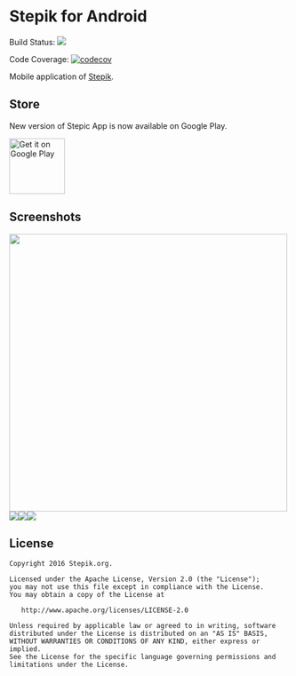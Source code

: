 # Stepik for Android
Build Status: <a href="https://tc.stepik.org/viewType.html?buildTypeId=Stepic_StepicMobile_Android_GooglePlay&guest=1"><img src="https://tc.stepik.org/app/rest/builds/buildType:(id:Stepic_StepicMobile_Android_GooglePlay)/statusIcon"/></a>

Code Coverage: [![codecov](https://codecov.io/gh/StepicOrg/stepik-android/branch/master/graph/badge.svg)](https://codecov.io/gh/StepicOrg/stepik-android)


Mobile application of [Stepik][1].

## Store
New version of Stepic App is now available on Google Play.

<a href='https://play.google.com/store/apps/details?id=org.stepic.droid&utm_source=global_co&utm_medium=prtnr&utm_content=Mar2515&utm_campaign=PartBadge&pcampaignid=MKT-Other-global-all-co-prtnr-py-PartBadge-Mar2515-1'><img alt='Get it on Google Play' height=100 src='https://play.google.com/intl/en_us/badges/images/generic/en_badge_web_generic.png'/></a>


## Screenshots
<img src="https://raw.githubusercontent.com/StepicOrg/stepik-android/master/screenshots/4-eng.png" width="500" height="500">
<img src="https://raw.githubusercontent.com/StepicOrg/stepik-android/master/screenshots/1-eng.png"><img src="https://raw.githubusercontent.com/StepicOrg/stepik-android/master/screenshots/2-eng.png"><img src="https://raw.githubusercontent.com/StepicOrg/stepik-android/master/screenshots/3-eng.png">

## License

    Copyright 2016 Stepik.org.

    Licensed under the Apache License, Version 2.0 (the "License");
    you may not use this file except in compliance with the License.
    You may obtain a copy of the License at

       http://www.apache.org/licenses/LICENSE-2.0

    Unless required by applicable law or agreed to in writing, software
    distributed under the License is distributed on an "AS IS" BASIS,
    WITHOUT WARRANTIES OR CONDITIONS OF ANY KIND, either express or implied.
    See the License for the specific language governing permissions and
    limitations under the License.


 [1]: htts://stepik.org
 [2]: https://play.google.com/store/apps/details?id=org.stepic.droid
